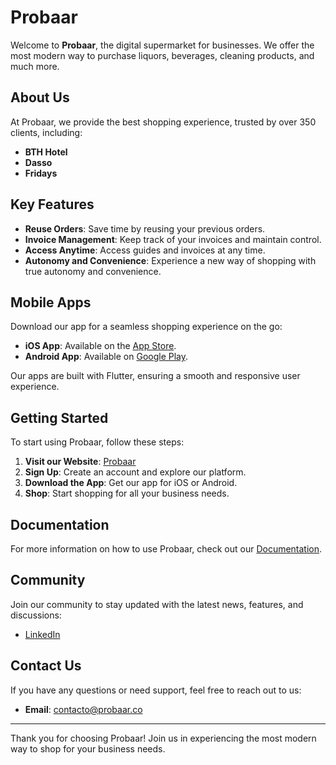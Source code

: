 # Probaar

Welcome to **Probaar**, the digital supermarket for businesses. We offer the most modern way to purchase liquors, beverages, cleaning products, and much more.

## About Us

At Probaar, we provide the best shopping experience, trusted by over 350 clients, including:

- **BTH Hotel**
- **Dasso**
- **Fridays**

## Key Features

- **Reuse Orders**: Save time by reusing your previous orders.
- **Invoice Management**: Keep track of your invoices and maintain control.
- **Access Anytime**: Access guides and invoices at any time.
- **Autonomy and Convenience**: Experience a new way of shopping with true autonomy and convenience.

## Mobile Apps

Download our app for a seamless shopping experience on the go:

- **iOS App**: Available on the [App Store](https://apps.apple.com/uy/app/probaar-horeca/id1598748275).
- **Android App**: Available on [Google Play](https://play.google.com/store/apps/details?id=com.thespiritcompany.probaarhoreca&hl=es_MX).

Our apps are built with Flutter, ensuring a smooth and responsive user experience.

## Getting Started

To start using Probaar, follow these steps:

1. **Visit our Website**: [Probaar](https://www.probaar.co/)
2. **Sign Up**: Create an account and explore our platform.
3. **Download the App**: Get our app for iOS or Android.
4. **Shop**: Start shopping for all your business needs.

## Documentation

For more information on how to use Probaar, check out our [Documentation](https://www.probaar.co).

## Community

Join our community to stay updated with the latest news, features, and discussions:

- [LinkedIn](https://www.linkedin.com/company/probaar)

## Contact Us

If you have any questions or need support, feel free to reach out to us:

- **Email**: contacto@probaar.co

---

Thank you for choosing Probaar! Join us in experiencing the most modern way to shop for your business needs.
